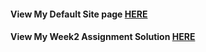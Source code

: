 #### View My Default Site page [HERE](https://vishakan-subramanian.github.io/Web-Development/Sites/)

#### View My Week2 Assignment Solution [HERE](https://vishakan-subramanian.github.io/Web-Development/Week2/)
